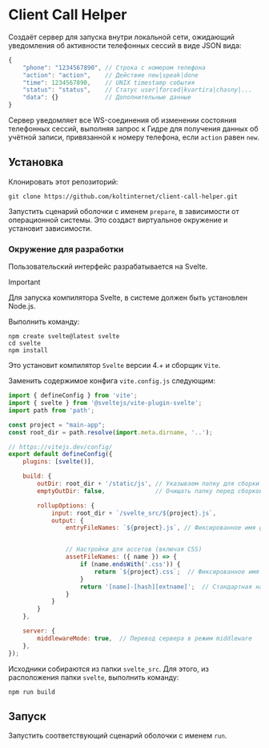 # Client Call Helper

Создаёт сервер для запуска внутри локальной сети, ожидающий уведомления об активности телефонных сессий в виде JSON вида:

```js
{
    "phone": "1234567890", // Строка с номером телефона
    "action": "action",    // Действие new|speak|done
    "time": 1234567890,    // UNIX timestamp события
    "status": "status",    // Статус user|forced|kvartira|chasny|...
    "data": {}             // Дополнительные данные 
}
```

Сервер уведомляет все WS-соединения об изменении состояния телефонных сессий, выполняя запрос к Гидре для получения данных об учётной записи, привязанной к номеру телефона, если `action` равен `new`.

## Установка

Клонировать этот репозиторий:
```shell
git clone https://github.com/koltinternet/client-call-helper.git
```

Запустить сценарий оболочки с именем `prepare`, в зависимости от операционной системы. Это создаст виртуальное окружение и установит зависимости.

### Окружение для разработки

Пользовательский интерфейс разрабатывается на Svelte.
> [!IMPORTANT]
> Для запуска компилятора Svelte, в системе должен быть установлен Node.js.

Выполнить команду:
```shell
npm create svelte@latest svelte
cd svelte
npm install
```
Это установит компилятор `Svelte` версии 4.+ и сборщик `Vite`.

Заменить содержимое конфига `vite.config.js` следующим:
```js
import { defineConfig } from 'vite';
import { svelte } from '@sveltejs/vite-plugin-svelte'; 
import path from 'path';

const project = "main-app";
const root_dir = path.resolve(import.meta.dirname, '..');

// https://vitejs.dev/config/
export default defineConfig({
    plugins: [svelte()],

    build: {
        outDir: root_dir + '/static/js', // Указываем папку для сборки
        emptyOutDir: false,              // Очищать папку перед сборкой

        rollupOptions: {
            input: root_dir + `/svelte_src/${project}.js`,
            output: {
                entryFileNames: `${project}.js`, // Фиксированное имя файла сборки


                // Настройки для ассетов (включая CSS)
                assetFileNames: ({ name }) => {
                    if (name.endsWith('.css')) {
                        return `${project}.css`;  // Фиксированное имя для CSS файла
                    }
                    return '[name]-[hash][extname]';  // Стандартная настройка для остальных ассетов
                }
            }
        }
    },

    server: {
        middlewareMode: true,  // Перевод сервера в режим middleware
    },
});
```

Исходники собираются из папки `svelte_src`. Для этого, из расположения папки `svelte`, выполнить команду:
```shell
npm run build
```

## Запуск

Запустить соответствующий сценарий оболочки с именем `run`.
